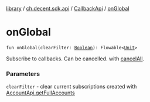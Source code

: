 [library](../../index.md) / [ch.decent.sdk.api](../index.md) / [CallbackApi](index.md) / [onGlobal](./on-global.md)

# onGlobal

`fun onGlobal(clearFilter: `[`Boolean`](https://kotlinlang.org/api/latest/jvm/stdlib/kotlin/-boolean/index.html)`): Flowable<`[`Unit`](https://kotlinlang.org/api/latest/jvm/stdlib/kotlin/-unit/index.html)`>`

Subscribe to callbacks. Can be cancelled. with [cancelAll](cancel-all.md).

### Parameters

`clearFilter` - clear current subscriptions created with [AccountApi.getFullAccounts](../-account-api/get-full-accounts.md)